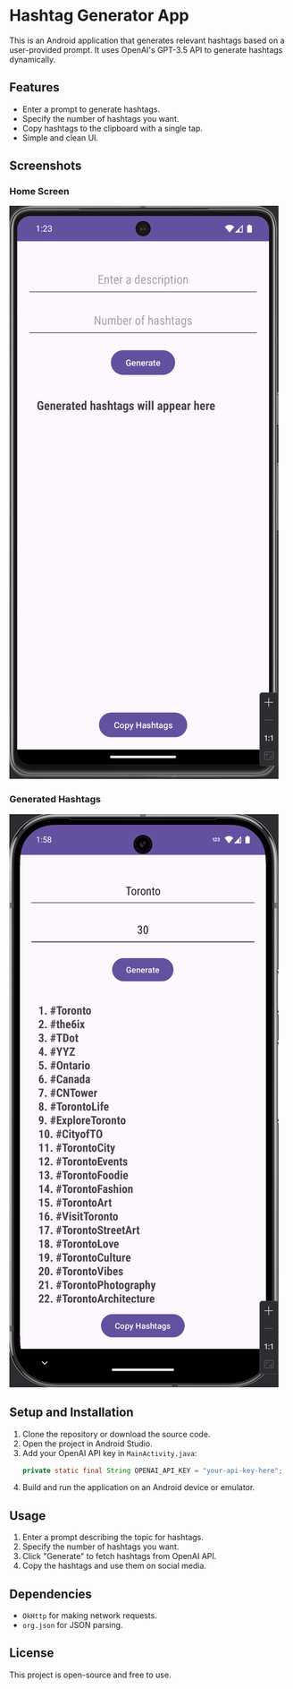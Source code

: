 # Hashtag Generator App

This is an Android application that generates relevant hashtags based on a user-provided prompt. 
It uses OpenAI's GPT-3.5 API to generate hashtags dynamically.

## Features

- Enter a prompt to generate hashtags.
- Specify the number of hashtags you want.
- Copy hashtags to the clipboard with a single tap.
- Simple and clean UI.


## Screenshots

### Home Screen
![Home Screen](/Screenshot01.png)

### Generated Hashtags
![Generated Hashtags](/Screenshot02.png)

## Setup and Installation

1. Clone the repository or download the source code.
2. Open the project in Android Studio.
3. Add your OpenAI API key in `MainActivity.java`:
   ```java
   private static final String OPENAI_API_KEY = "your-api-key-here";
   ```
4. Build and run the application on an Android device or emulator.

## Usage

1. Enter a prompt describing the topic for hashtags.
2. Specify the number of hashtags you want.
3. Click "Generate" to fetch hashtags from OpenAI API.
4. Copy the hashtags and use them on social media.

## Dependencies

- `OkHttp` for making network requests.
- `org.json` for JSON parsing.

## License

This project is open-source and free to use.
